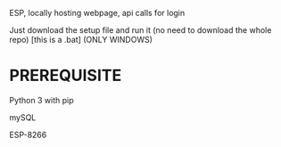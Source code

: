 ESP, locally hosting webpage, api calls for login


Just download the setup file and run it (no need to download the whole repo) [this is a .bat] (ONLY WINDOWS)

PREREQUISITE
============
Python 3 with pip

mySQL

ESP-8266
